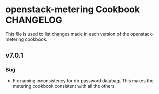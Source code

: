 openstack-metering Cookbook CHANGELOG
==============================
This file is used to list changes made in each version of the openstack-metering cookbook.


v7.0.1
------
### Bug
- Fix naming inconsistency for db password databag. This makes the metering cookbook consistent with all the others.
